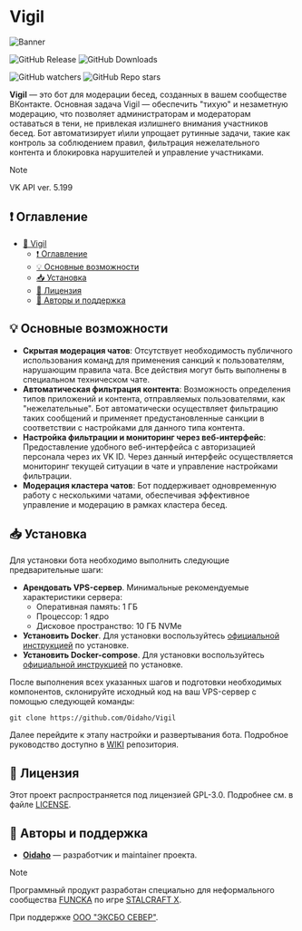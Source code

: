 # Vigil

![Banner](https://github.com/user-attachments/assets/bceeb209-7503-4c45-9192-0de351710ba3)

![GitHub Release](https://img.shields.io/github/v/release/Oidaho/Vigil)
![GitHub Downloads](https://img.shields.io/github/downloads/Oidaho/Vigil/total)

![GitHub watchers](https://img.shields.io/github/watchers/oidaho/Vigil)
![GitHub Repo stars](https://img.shields.io/github/stars/Oidaho/Vigil)

**Vigil** — это бот для модерации бесед, созданных в вашем сообществе ВКонтакте.
Основная задача Vigil — обеспечить "тихую" и незаметную модерацию, что позволяет администраторам и модераторам
оставаться в тени, не привлекая излишнего внимания участников бесед. Бот автоматизирует и\или упрощает рутинные задачи, такие как контроль
за соблюдением правил, фильтрация нежелательного контента и блокировка нарушителей и управление участниками.

> [!NOTE]
> VK API ver. 5.199

## ❗ Оглавление

- [🚨 Vigil](#vigil)
  - [❗ Оглавление](#-оглавление)
  - [💡 Основные возможности](#-основные-возможности)
  - [📥 Установка](#-установка)
  - [📄 Лицензия](#-лицензия)
  - [📕 Авторы и поддержка](#-авторы-и-поддержка)

## 💡 Основные возможности

- **Скрытая модерация чатов**: Отсутствует необходимость публичного использования команд для применения санкций к пользователям, нарушающим правила чата. Все действия могут быть выполнены в специальном техническом чате.
- **Автоматическая фильтрация контента**: Возможность определения типов приложений и контента, отправляемых пользователями, как "нежелательные". Бот автоматически осуществляет фильтрацию таких сообщений и применяет предустановленные санкции в соответствии с настройками для данного типа контента.
- **Настройка фильтрации и мониторинг через веб-интерфейс**: Предоставление удобного веб-интерфейса с авторизацией персонала через их VK ID. Через данный интерфейс осуществляется мониторинг текущей ситуации в чате и управление настройками фильтрации.
- **Модерация кластера чатов**: Бот поддерживает одновременную работу с несколькими чатами, обеспечивая эффективное управление и модерацию в рамках кластера бесед.

## 📥 Установка

Для установки бота необходимо выполнить следующие предварительные шаги:

- **Арендовать VPS-сервер**. Минимальные рекомендуемые характеристики сервера:
  - Оперативная память: 1 ГБ
  - Процессор: 1 ядро
  - Дисковое пространство: 10 ГБ NVMe
- **Установить Docker**. Для установки воспользуйтесь [официальной инструкцией](https://docs.docker.com/get-started/get-docker/) по установке.
- **Установить Docker-compose**. Для установки воспользуйтесь [официальной инструкцией](https://docs.docker.com/compose/install/) по установке.

После выполнения всех указанных шагов и подготовки необходимых компонентов, склонируйте исходный код на ваш VPS-сервер с помощью следующей команды:

```shell
git clone https://github.com/Oidaho/Vigil
```

Далее перейдите к этапу настройки и развертывания бота. Подробное руководство доступно в [WIKI](https://github.com/Oidaho/Vigil/wiki/Главная) репозитория.

## 📄 Лицензия

Этот проект распространяется под лицензией GPL-3.0. Подробнее см. в файле [LICENSE](https://github.com/Oidaho/Vigil/blob/main/LICENSE).

## 📕 Авторы и поддержка

 - [**Oidaho**](https://github.com/Oidaho) — разработчик и maintainer проекта.

> [!NOTE]
> Программный продукт разработан специально для неформального сообщества [FUNCKA](https://vk.com/funcka) по игре [STALCRAFT X](https://stalcraft.net/).
> 
> При поддержке [ООО "ЭКСБО СЕВЕР"](https://exbo.net/).
